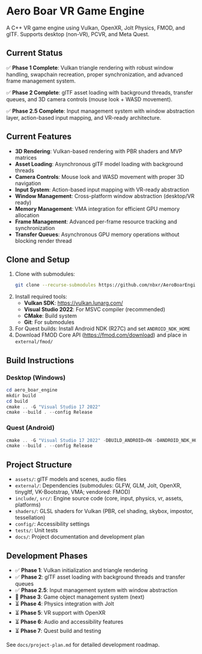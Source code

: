 # Aero Boar VR Game Engine
A C++ VR game engine using Vulkan, OpenXR, Jolt Physics, FMOD, and glTF.
Supports desktop (non-VR), PCVR, and Meta Quest.

## Current Status
✅ **Phase 1 Complete**: Vulkan triangle rendering with robust window handling, swapchain recreation, proper synchronization, and advanced frame management system.

✅ **Phase 2 Complete**: glTF asset loading with background threads, transfer queues, and 3D camera controls (mouse look + WASD movement).

✅ **Phase 2.5 Complete**: Input management system with window abstraction layer, action-based input mapping, and VR-ready architecture.

## Current Features
- **3D Rendering**: Vulkan-based rendering with PBR shaders and MVP matrices
- **Asset Loading**: Asynchronous glTF model loading with background threads
- **Camera Controls**: Mouse look and WASD movement with proper 3D navigation
- **Input System**: Action-based input mapping with VR-ready abstraction
- **Window Management**: Cross-platform window abstraction (desktop/VR ready)
- **Memory Management**: VMA integration for efficient GPU memory allocation
- **Frame Management**: Advanced per-frame resource tracking and synchronization
- **Transfer Queues**: Asynchronous GPU memory operations without blocking render thread

## Clone and Setup
1. Clone with submodules:
   ```bash
   git clone --recurse-submodules https://github.com/nbxr/AeroBoarEngine.git
   ```
2. Install required tools:
   - **Vulkan SDK**: https://vulkan.lunarg.com/
   - **Visual Studio 2022**: For MSVC compiler (recommended)
   - **CMake**: Build system
   - **Git**: For submodules
3. For Quest builds: Install Android NDK (R27C) and set `ANDROID_NDK_HOME`
4. Download FMOD Core API (https://fmod.com/download) and place in `external/fmod/`

## Build Instructions
### Desktop (Windows)
```powershell
cd aero_boar_engine
mkdir build
cd build
cmake .. -G "Visual Studio 17 2022"
cmake --build . --config Release
```

### Quest (Android)
```powershell
cmake .. -G "Visual Studio 17 2022" -DBUILD_ANDROID=ON -DANDROID_NDK_HOME=$env:ANDROID_NDK_HOME
cmake --build . --config Release
```

## Project Structure
- `assets/`: glTF models and scenes, audio files
- `external/`: Dependencies (submodules: GLFW, GLM, Jolt, OpenXR, tinygltf, VK-Bootstrap, VMA; vendored: FMOD)
- `include/`, `src/`: Engine source code (core, input, physics, vr, assets, platforms)
- `shaders/`: GLSL shaders for Vulkan (PBR, cel shading, skybox, impostor, tessellation)
- `config/`: Accessibility settings
- `tests/`: Unit tests
- `docs/`: Project documentation and development plan

## Development Phases
- ✅ **Phase 1**: Vulkan initialization and triangle rendering
- ✅ **Phase 2**: glTF asset loading with background threads and transfer queues
- ✅ **Phase 2.5**: Input management system with window abstraction
- 🔄 **Phase 3**: Game object management system (next)
- ⏳ **Phase 4**: Physics integration with Jolt
- ⏳ **Phase 5**: VR support with OpenXR
- ⏳ **Phase 6**: Audio and accessibility features
- ⏳ **Phase 7**: Quest build and testing

See `docs/project-plan.md` for detailed development roadmap.
